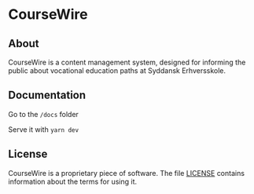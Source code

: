 # CourseWire

## About

CourseWire is a content management system, designed for informing the public about vocational education paths at Syddansk Erhversskole.

## Documentation

Go to the `/docs` folder

Serve it with `yarn dev`

## License

CourseWire is a proprietary piece of software. The file [LICENSE](/LICENSE) contains information about the terms for using it.
